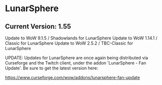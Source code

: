 # LunarSphere

## Current Version: 1.55

Update to WoW 9.1.5  / Shadowlands for LunarSphere
Update to WoW 1.14.1 / Classic for LunarSphere
Update to WoW 2.5.2  / TBC-Classic for LunarSphere

UPDATE: Updates for LunarSphere are once again being distributed via Curseforge and the Twitch client, under the addon 'LunarSphere - Fan Update'. Be sure to get the latest version here:

https://www.curseforge.com/wow/addons/lunarsphere-fan-update
